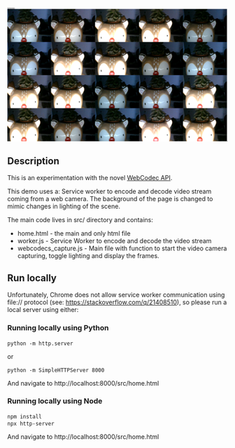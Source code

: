 ![image](demo.png)

## Description

This is an experimentation with the novel [WebCodec API](https://developer.chrome.com/articles/webcodecs/).

This demo uses a: Service worker to encode and decode video stream coming from a web camera.
The background of the page is changed to mimic changes in lighting of the scene.


The main code lives in src/ directory and contains:
- home.html - the main and only html file
- worker.js - Service Worker to encode and decode the video stream
- webcodecs\_capture.js - Main file with function to start the video camera capturing, toggle lighting and display the frames.


## Run locally

Unfortunately, Chrome does not allow service worker communication using file:// protocol (see: https://stackoverflow.com/q/21408510), so please run a local server using either:

### Running locally using Python

```
python -m http.server
```

or

```
python -m SimpleHTTPServer 8000
```

And navigate to http://localhost:8000/src/home.html 

### Running locally using Node


```
npm install
npx http-server
```

And navigate to http://localhost:8000/src/home.html 
